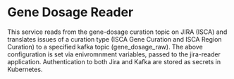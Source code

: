 # Gene Dosage Reader

This service reads from the gene-dosage curation topic on JIRA (ISCA) and translates issues of a curation type (ISCA Gene Curation and ISCA Region Curation) to a specified kafka topic (gene_dosage_raw). The above configuration is set via enivromnment variables, passed to the jira-reader application. Authentication to both Jira and Kafka are stored as secrets in Kubernetes.
